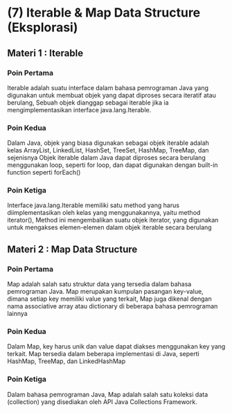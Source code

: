 # (7) Iterable & Map Data Structure (Eksplorasi)

## Materi 1 : Iterable

### Poin Pertama
Iterable adalah suatu interface dalam bahasa pemrograman Java yang digunakan untuk membuat objek yang dapat diproses
secara iteratif atau berulang, Sebuah objek dianggap sebagai iterable jika ia mengimplementasikan interface
java.lang.Iterable.

### Poin Kedua
Dalam Java, objek yang biasa digunakan sebagai objek iterable adalah kelas ArrayList, LinkedList, HashSet, TreeSet,
HashMap, TreeMap, dan sejenisnya
Objek iterable dalam Java dapat diproses secara berulang menggunakan loop, seperti for loop, dan dapat digunakan dengan
built-in function seperti forEach()

### Poin Ketiga
Interface java.lang.Iterable memiliki satu method yang harus diimplementasikan oleh kelas yang menggunakannya, yaitu
method iterator(), Method ini mengembalikan suatu objek iterator, yang digunakan untuk mengakses elemen-elemen dalam
objek iterable secara berulang


## Materi 2 : Map Data Structure

### Poin Pertama
Map adalah salah satu struktur data yang tersedia dalam bahasa pemrograman Java. Map merupakan kumpulan pasangan
key-value, dimana setiap key memiliki value yang terkait, Map juga dikenal dengan nama associative array atau dictionary
di beberapa bahasa pemrograman lainnya

### Poin Kedua
Dalam Map, key harus unik dan value dapat diakses menggunakan key yang terkait. Map tersedia dalam beberapa implementasi
di Java, seperti HashMap, TreeMap, dan LinkedHashMap

### Poin Ketiga
Dalam bahasa pemrograman Java, Map adalah salah satu koleksi data (collection) yang disediakan oleh API Java Collections
Framework.
